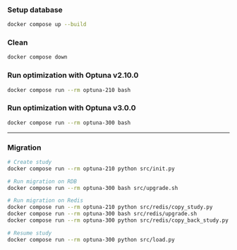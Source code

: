 ### Setup database

```sh
docker compose up --build
```

### Clean

```sh
docker compose down
```

### Run optimization with Optuna v2.10.0

```sh
docker compose run --rm optuna-210 bash
```

### Run optimization with Optuna v3.0.0

```sh
docker compose run --rm optuna-300 bash
```

---

### Migration

```sh
# Create study
docker compose run --rm optuna-210 python src/init.py

# Run migration on RDB
docker compose run --rm optuna-300 bash src/upgrade.sh

# Run migration on Redis
docker compose run --rm optuna-210 python src/redis/copy_study.py
docker compose run --rm optuna-300 bash src/redis/upgrade.sh
docker compose run --rm optuna-300 python src/redis/copy_back_study.py

# Resume study
docker compose run --rm optuna-300 python src/load.py
```
